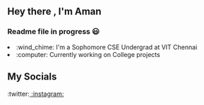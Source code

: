 ## Hey there , I'm Aman 
### Readme file in progress :smiley:
<li>:wind_chime: I'm a Sophomore CSE Undergrad at VIT Chennai</li>
<li> :computer: Currently working on College projects</li>

## My Socials
:twitter:<a href="https://twitter.com/Aman__74"/>
:instagram:<a href="https://www.instagram.com/aman._.74/"/>
